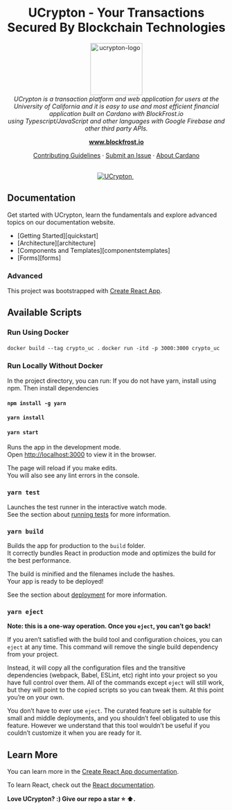 <h1 align="center">UCrypton - Your Transactions Secured By Blockchain Technologies</h1>
<p align="center">
  <img src="aio/src/assets/images/logos/ucrypton/ucrypton.png" alt="ucrypton-logo" width="120px" height="120px"/>
  <br>
  <i>UCrypton is a transaction platform and web application for users at the University of California and it is easy to use and most efficient financial application built on Cardano with BlockFrost.io
    <br> using Typescript/JavaScript and other languages with Google Firebase and other third party APIs.</i>
  <br>
</p>

<p align="center">
  <a href="https://www.blockfrost.io"><strong>www.blockfrost.io</strong></a>
  <br>
</p>

<p align="center">
  <a href="CONTRIBUTING.md">Contributing Guidelines</a>
  ·
  <a href="https://github.com/vybhavb/Crypto-UC/issues">Submit an Issue</a>
  ·
  <a href="https://www.cardano.org"> About Cardano </a>
  <br>
  <br>
</p>

<p align="center">
  <a href="https://github.com/vybhavb/Crypto-UC">
    <img src="https://img.shields.io/badge/UCrypton-for%20U-blue" alt="UCrypton" />
  </a>&nbsp;
</p>

## Documentation

Get started with UCrypton, learn the fundamentals and explore advanced topics on our documentation website.

- [Getting Started][quickstart]
- [Architecture][architecture]
- [Components and Templates][componentstemplates]
- [Forms][forms]

### Advanced
This project was bootstrapped with
[Create React App](https://github.com/facebook/create-react-app).

## Available Scripts

### Run Using Docker
`docker build --tag crypto_uc .`
`docker run -itd -p 3000:3000 crypto_uc`

### Run Locally Without Docker
In the project directory, you can run:
If you do not have yarn, install using npm. Then install dependencies
#### `npm install -g yarn`
#### `yarn install`
#### `yarn start`

Runs the app in the development mode.<br /> Open
[http://localhost:3000](http://localhost:3000) to view it in the browser.

The page will reload if you make edits.<br /> You will also see any lint errors
in the console.

### `yarn test`

Launches the test runner in the interactive watch mode.<br /> See the section
about
[running tests](https://facebook.github.io/create-react-app/docs/running-tests)
for more information.

### `yarn build`

Builds the app for production to the `build` folder.<br /> It correctly bundles
React in production mode and optimizes the build for the best performance.

The build is minified and the filenames include the hashes.<br /> Your app is
ready to be deployed!

See the section about
[deployment](https://facebook.github.io/create-react-app/docs/deployment) for
more information.

### `yarn eject`

**Note: this is a one-way operation. Once you `eject`, you can’t go back!**

If you aren’t satisfied with the build tool and configuration choices, you can
`eject` at any time. This command will remove the single build dependency from
your project.

Instead, it will copy all the configuration files and the transitive
dependencies (webpack, Babel, ESLint, etc) right into your project so you have
full control over them. All of the commands except `eject` will still work, but
they will point to the copied scripts so you can tweak them. At this point
you’re on your own.

You don’t have to ever use `eject`. The curated feature set is suitable for
small and middle deployments, and you shouldn’t feel obligated to use this
feature. However we understand that this tool wouldn’t be useful if you couldn’t
customize it when you are ready for it.

## Learn More

You can learn more in the
[Create React App documentation](https://facebook.github.io/create-react-app/docs/getting-started).

To learn React, check out the [React documentation](https://reactjs.org/).

**Love UCrypton? :) Give our repo a star :star: :arrow_up:.**
